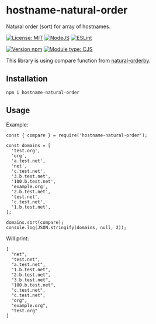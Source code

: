 # hostname-natural-order
Natural order (sort) for array of hostnames.

[![License: MIT](https://img.shields.io/badge/License-MIT-yellow.svg?style=for-the-badge)](https://opensource.org/licenses/MIT)
[![NodeJS](https://img.shields.io/badge/node.js-6DA55F?style=for-the-badge&logo=node.js&logoColor=white)](https://nodejs.org)
[![ESLint](https://img.shields.io/badge/ESLint-4B3263?style=for-the-badge&logo=eslint&logoColor=white)](https://eslint.org)

[![Version npm](https://img.shields.io/npm/v/hostname-natural-order.svg)](https://www.npmjs.com/package/hostname-natural-order)
[![Module type: CJS](https://img.shields.io/badge/module%20type-cjs-brightgreen)](https://github.com/voxpelli/badges-cjs-esm)

This library is using compare function from [natural-orderby](https://github.com/yobacca/natural-orderby).

## Installation

```
npm i hostname-natural-order
```

## Usage

Example:
```javacscript
const { compare } = require('hostname-natural-order');

const domains = [
  'test.org',
  'org',
  'a.test.net',
  'net',
  'c.test.net',
  '3.b.test.net',
  '100.b.test.net',
  'example.org',
  '2.b.test.net',
  'test.net',
  'c.test.net',
  '1.b.test.net',
];

domains.sort(compare);
console.log(JSON.stringify(domains, null, 2));
```

Will print:
```
[
  "net",
  "test.net",
  "a.test.net",
  "1.b.test.net",
  "2.b.test.net",
  "3.b.test.net",
  "100.b.test.net",
  "c.test.net",
  "c.test.net",
  "org",
  "example.org",
  "test.org"
]
```
